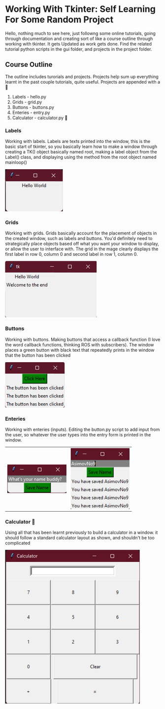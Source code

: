 # Working With Tkinter: Self Learning For Some Random Project

Hello, nothing much to see here, just followng some online tutorials, going through documentation and creating sort of like a course outline through working with tkinter. It gets Updated as work gets done. Find the related tutorial python scripts in the gui folder, and projects in the project folder.

## Course Outline
The outline includes turorials and projects. Projects help sum up everything learnt in the past couple tutorials, quite useful. Projects are appended with a :rocket:

1. Labels - hello.py
2. Grids - grid.py
3. Buttons - buttons.py
4. Enteries - entry.py
5. Calculator - calculator.py :rocket:



### Labels
Working with labels. Labels are texts printed into the window, this is the basic start of tkinter, so you basically learn how to make a window through creating a TK() object basically named root, making a label object from the Label() class, and displaying using the method from the root object named mainloop()

<img src= "./images/label.png" alt="Label image window">


### Grids
Working with grids. Grids basically account for the placement of objects in the created window, such as labels and buttons. You'd definitely need to strategically place objects based off what you want your window to display, or allow the user to interface with. The grid in the mage clearly displays the first label in row 0, column 0 and second label in row 1, column 0.

<img src= "./images/grid.png" alt="Grid image window">

### Buttons
Working with buttons. Making buttons that access a callback function (I love the word callback functions, thinking ROS with subscribers). The window places a green button with black text that repeatedly prints in the window that the button has been clicked

<img src= "./images/buttons.png" alt="buttons image window">

### Enteries
Working with enteries (inputs). Editing the button.py script to add input from the user, so whatever the user types into the entry form is printed in the window.

<table>
<tr>
<th><img src= "./images/entry_1.png" alt="default entry image window"></th>
<th><img src= "./images/entry_2.png" alt="entry with user name typed image window"></th>
</tr>
</table>

### Calculator :rocket:
Using all that has been learnt previously to build a calculator in a window. it should follow a standard calculator layout as shown, and shouldn't be too complicated

<img src="./images/calculator.png" alt="Calculator GUI">